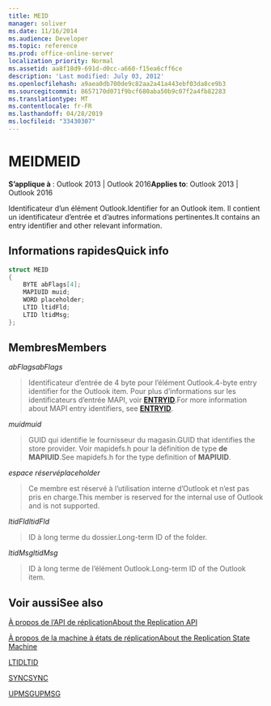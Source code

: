```yaml
---
title: MEID
manager: soliver
ms.date: 11/16/2014
ms.audience: Developer
ms.topic: reference
ms.prod: office-online-server
localization_priority: Normal
ms.assetid: aa8f18d9-691d-d0cc-a660-f15ea6cff6ce
description: 'Last modified: July 03, 2012'
ms.openlocfilehash: a9aea0db700de9c82aa2a41a443ebf03da8ce9b3
ms.sourcegitcommit: 8657170d071f9bcf680aba50b9c07f2a4fb82283
ms.translationtype: MT
ms.contentlocale: fr-FR
ms.lasthandoff: 04/28/2019
ms.locfileid: "33430307"
---
```

# <a name="meid"></a><span data-ttu-id="13865-103">MEID</span><span class="sxs-lookup"><span data-stu-id="13865-103">MEID</span></span>

 
  
<span data-ttu-id="13865-104">**S’applique à** : Outlook 2013 | Outlook 2016</span><span class="sxs-lookup"><span data-stu-id="13865-104">**Applies to**: Outlook 2013 | Outlook 2016</span></span> 
  
<span data-ttu-id="13865-105">Identificateur d’un élément Outlook.</span><span class="sxs-lookup"><span data-stu-id="13865-105">Identifier for an Outlook item.</span></span> <span data-ttu-id="13865-106">Il contient un identificateur d’entrée et d’autres informations pertinentes.</span><span class="sxs-lookup"><span data-stu-id="13865-106">It contains an entry identifier and other relevant information.</span></span>
  
## <a name="quick-info"></a><span data-ttu-id="13865-107">Informations rapides</span><span class="sxs-lookup"><span data-stu-id="13865-107">Quick info</span></span>

```cpp
struct MEID 
{ 
    BYTE abFlags[4]; 
    MAPIUID muid; 
    WORD placeholder; 
    LTID ltidFld; 
    LTID ltidMsg; 
};
```

## <a name="members"></a><span data-ttu-id="13865-108">Membres</span><span class="sxs-lookup"><span data-stu-id="13865-108">Members</span></span>

 <span data-ttu-id="13865-109">_abFlags_</span><span class="sxs-lookup"><span data-stu-id="13865-109">_abFlags_</span></span>
  
> <span data-ttu-id="13865-110">Identificateur d’entrée de 4 byte pour l’élément Outlook.</span><span class="sxs-lookup"><span data-stu-id="13865-110">4-byte entry identifier for the Outlook item.</span></span> <span data-ttu-id="13865-111">Pour plus d’informations sur les identificateurs d’entrée MAPI, voir **[ENTRYID](entryid.md)**.</span><span class="sxs-lookup"><span data-stu-id="13865-111">For more information about MAPI entry identifiers, see **[ENTRYID](entryid.md)**.</span></span> 
    
 <span data-ttu-id="13865-112">_muid_</span><span class="sxs-lookup"><span data-stu-id="13865-112">_muid_</span></span>
  
> <span data-ttu-id="13865-113">GUID qui identifie le fournisseur du magasin.</span><span class="sxs-lookup"><span data-stu-id="13865-113">GUID that identifies the store provider.</span></span> <span data-ttu-id="13865-114">Voir mapidefs.h pour la définition de type **de MAPIUID**.</span><span class="sxs-lookup"><span data-stu-id="13865-114">See mapidefs.h for the type definition of **MAPIUID**.</span></span> 
    
 <span data-ttu-id="13865-115">_espace réservé_</span><span class="sxs-lookup"><span data-stu-id="13865-115">_placeholder_</span></span>
  
> <span data-ttu-id="13865-116">Ce membre est réservé à l’utilisation interne d’Outlook et n’est pas pris en charge.</span><span class="sxs-lookup"><span data-stu-id="13865-116">This member is reserved for the internal use of Outlook and is not supported.</span></span>
    
 <span data-ttu-id="13865-117">_ltidFld_</span><span class="sxs-lookup"><span data-stu-id="13865-117">_ltidFld_</span></span>
  
> <span data-ttu-id="13865-118">ID à long terme du dossier.</span><span class="sxs-lookup"><span data-stu-id="13865-118">Long-term ID of the folder.</span></span>
    
 <span data-ttu-id="13865-119">_ltidMsg_</span><span class="sxs-lookup"><span data-stu-id="13865-119">_ltidMsg_</span></span>
  
> <span data-ttu-id="13865-120">ID à long terme de l’élément Outlook.</span><span class="sxs-lookup"><span data-stu-id="13865-120">Long-term ID of the Outlook item.</span></span>
    
## <a name="see-also"></a><span data-ttu-id="13865-121">Voir aussi</span><span class="sxs-lookup"><span data-stu-id="13865-121">See also</span></span>



[<span data-ttu-id="13865-122">À propos de l’API de réplication</span><span class="sxs-lookup"><span data-stu-id="13865-122">About the Replication API</span></span>](about-the-replication-api.md)
  
[<span data-ttu-id="13865-123">À propos de la machine à états de réplication</span><span class="sxs-lookup"><span data-stu-id="13865-123">About the Replication State Machine</span></span>](about-the-replication-state-machine.md)
  
[<span data-ttu-id="13865-124">LTID</span><span class="sxs-lookup"><span data-stu-id="13865-124">LTID</span></span>](ltid.md)
  
[<span data-ttu-id="13865-125">SYNC</span><span class="sxs-lookup"><span data-stu-id="13865-125">SYNC</span></span>](sync.md)
  
[<span data-ttu-id="13865-126">UPMSG</span><span class="sxs-lookup"><span data-stu-id="13865-126">UPMSG</span></span>](upmsg.md)

